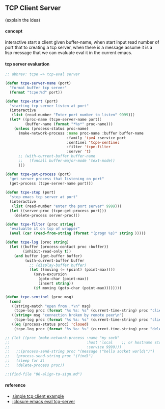 ## TCP Client Server
(explain the idea)

#### concept 
interactive start a client given buffer-name, when start input read number of port that to creating a tcp server, when there is a message assume it is a lisp message that we can evaluate
eval it in the current emacs.

#### tcp server evaluation

```lisp
;; abbrev: tcpe => tcp-eval server

(defun tcpe-server-name (port)
  "format buffer tcp server"
  (format "tcpe:%d" port))

(defun tcpe-start (port)
  "starting tcp server listen at port"
  (interactive
   (list (read-number "Enter port number to listen" 9999)))
  (let* ((proc-name (tcpe-server-name port))
         (buffer-name (format "*%s*" proc-name)))
    (unless (process-status proc-name)
      (make-network-process :name proc-name :buffer buffer-name
                            :family 'ipv4 :service port
                            :sentinel 'tcpe-sentinel
                            :filter 'tcpe-filter
                            :server 't)
      ;; (with-current-buffer buffer-name
      ;;   (funcall buffer-major-mode 'text-mode))
      )))

(defun tcpe-get-process (port)
  "get server process that listening on port"
  (get-process (tcpe-server-name port)))
 
(defun tcpe-stop (port)
  "stop emacs tcp server at port"
  (interactive
   (list (read-number "enter the port server" 9999)))
  (let ((server-proc (tcpe-get-process port)))
    (delete-process server-proc)))

(defun tcpe-filter (proc string)
  "evalualte it on top of wrapper"
  (eval (car (read-from-string (format "(progn %s)" string )))))

(defun tcpe-log (proc string)
  (let ((buffer (process-contact proc :buffer))
        (inhibit-read-only t))
    (and buffer (get-buffer buffer)
         (with-current-buffer buffer
           ;; (display-buffer buffer)
           (let ((moving (= (point) (point-max))))
             (save-excursion
               (goto-char (point-max))
               (insert string))
             (if moving (goto-char (point-max))))))))

(defun tcpe-sentinel (proc msg)
  (cond
   ((string-match "open from .*\n" msg)
    (tcpe-log proc (format "%s %s: %s" (current-time-string) proc "client connected added to client list \n")))    
   ((string= msg "connection broken by remote peer\n")
    (tcpe-log proc (format "%s %s: %s" (current-time-string) proc "client quit \n")))
   ((eq (process-status proc) 'closed)
    (tcpe-log proc (format "%s %s: %s" (current-time-string) proc "delete clients")))))

;; (let ((proc (make-network-process :name "my sock"
;;                                   :host 'local    ;; or hostname string
;;                                   :service 9999)))
;;   ;;(process-send-string proc "(message \"hello socket world\")")
;;   (process-send-string proc "(find)")
;;   (sleep for 3)
;;   (delete-process proc))

;;(find-file "06-align-to-sign.md")
```


#### reference 
- [simple tcp client example](https://stackoverflow.com/questions/6162967/simple-tcp-client-examples-in-emacs-elisp)
- [jclosure emacs eval tcp-server](https://gist.github.com/jclosure/cb34dbd813c6bd1e3c4e128ad87d69c7)
